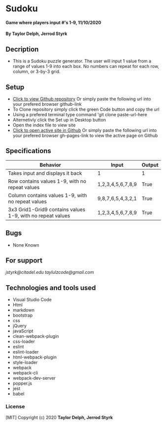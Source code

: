 # **Sudoku**

#### Game where players input #'s 1-9, 11/10/2020

#### **By Taylor Delph, Jerrod Styrk**

## Decription
- This is a Sudoku puzzle generator. The user will input 1 value from a range of values 1-9 into each box. No numbers can repeat for each row, column, or 3-by-3 grid.

## Setup

- [Click to view Github repository](github-link) Or simply paste the following url into your prefered browser github-link
- To Clone repository simply click the green Code button and copy the url
- Using a prefered terminal type command 'git clone paste-url-here
- Alternetivly click the Set up in Desktop button
- Open the index file to view site
- [Click to open active site in Github](gh-pages-link) Or simply paste the following url into your prefered browser gh-pages-link to view the active page on Github

## Specifications

| Behavior                                                        | Input     | Output    |
| --------------------------------------------------------------- | --------- | --------- |
| Takes input and displays it back | 1 | 1 |
| Row contains values 1-9, with no repeat values | 1,2,3,4,5,6,7,8,9 | True |
| Column contains values 1-9, with no repeat values | 9,8,7,6,5,4,3,2,1 | True |
| 3x3 Grid1-Grid9 contains values 1-9, with no repeat values | 1,2,3,4,5,6,7,8,9 | True |


## Bugs

* None Known

## For support

_jstyrk@citadel.edu_ _taylulzcode@gmail.com_

## Technologies and tools used

- Visual Studio Code
- Html
- markdown
- bootstrap
- css
- jQuery
- javaScript
- clean-webpack-plugin
- css-loader
- eslint
- eslint-loader
- html-webpack-plugin
- style-loader
- webpack
- webpack-cli
- webpack-dev-server
- popper.js
- jest
- babel

### License

[MIT] Copyright (c) 2020 **Taylor Delph, Jerrod Styrk**